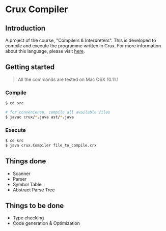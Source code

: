 # Crux Compiler

## Introduction
A project of the course, "Compilers & Interpreters". This is developed to compile and execute the programme written in Crux. For more information about this language, please visit [here](http://www.ics.uci.edu/~guoqingx/courses/142/ProjectGuide/crux.html).

## Getting started
> All the commands are tested on Mac OSX 10.11.1

### Compile
```bash
$ cd src

# for convenience, compile all available files
$ javac crux/*.java ast/*.java
```

### Execute
```bash
$ cd src
$ java crux.Compiler file_to_compile.crx
```

## Things done
- Scanner
- Parser
- Symbol Table
- Abstract Parse Tree

## Things to be done
- Type checking
- Code generation & Optimization
